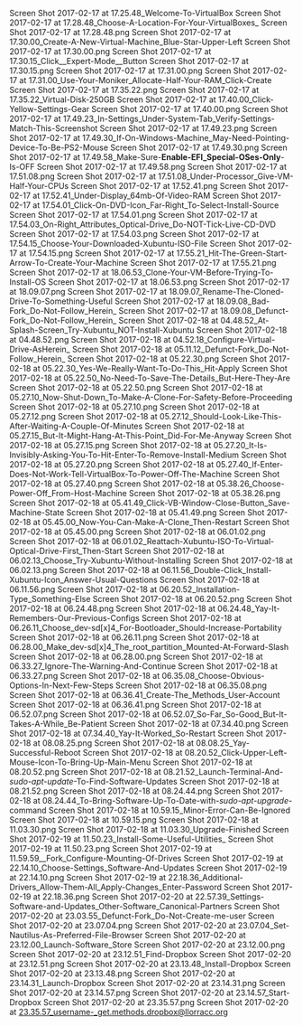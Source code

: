 Screen Shot 2017-02-17 at 17.25.48_Welcome-To-VirtualBox
Screen Shot 2017-02-17 at 17.28.48_Choose-A-Location-For-Your-VirtualBoxes_
Screen Shot 2017-02-17 at 17.28.48.png
Screen Shot 2017-02-17 at 17.30.00_Create-A-New-Virtual-Machine_Blue-Star-Upper-Left
Screen Shot 2017-02-17 at 17.30.00.png
Screen Shot 2017-02-17 at 17.30.15_Click__Expert-Mode__Button
Screen Shot 2017-02-17 at 17.30.15.png
Screen Shot 2017-02-17 at 17.31.00.png
Screen Shot 2017-02-17 at 17.31.00_Use-Your-Moniker_Allocate-Half-Your-RAM_Click-Create
Screen Shot 2017-02-17 at 17.35.22.png
Screen Shot 2017-02-17 at 17.35.22_Virtual-Disk-250GB
Screen Shot 2017-02-17 at 17.40.00_Click-Yellow-Settings-Gear
Screen Shot 2017-02-17 at 17.40.00.png
Screen Shot 2017-02-17 at 17.49.23_In-Settings_Under-System-Tab_Verify-Settings-Match-This-Screenshot
Screen Shot 2017-02-17 at 17.49.23.png
Screen Shot 2017-02-17 at 17.49.30_If-On-Windows-Machine_May-Need-Pointing-Device-To-Be-PS2-Mouse
Screen Shot 2017-02-17 at 17.49.30.png
Screen Shot 2017-02-17 at 17.49.58_Make-Sure-__Enable-EFI_Special-OSes-Only__-Is-OFF
Screen Shot 2017-02-17 at 17.49.58.png
Screen Shot 2017-02-17 at 17.51.08.png
Screen Shot 2017-02-17 at 17.51.08_Under-Processor_Give-VM-Half-Your-CPUs
Screen Shot 2017-02-17 at 17.52.41.png
Screen Shot 2017-02-17 at 17.52.41_Under-Display_64mb-Of-Video-RAM
Screen Shot 2017-02-17 at 17.54.01_Click-On-DVD-Icon_Far-Right_To-Select-Install-Source
Screen Shot 2017-02-17 at 17.54.01.png
Screen Shot 2017-02-17 at 17.54.03_On-Right_Attributes_Optical-Drive_Do-NOT-Tick-Live-CD-DVD
Screen Shot 2017-02-17 at 17.54.03.png
Screen Shot 2017-02-17 at 17.54.15_Choose-Your-Downloaded-Xubuntu-ISO-File
Screen Shot 2017-02-17 at 17.54.15.png
Screen Shot 2017-02-17 at 17.55.21_Hit-The-Green-Start-Arrow-To-Create-Your-Machine
Screen Shot 2017-02-17 at 17.55.21.png
Screen Shot 2017-02-17 at 18.06.53_Clone-Your-VM-Before-Trying-To-Install-OS
Screen Shot 2017-02-17 at 18.06.53.png
Screen Shot 2017-02-17 at 18.09.07.png
Screen Shot 2017-02-17 at 18.09.07_Rename-The-Cloned-Drive-To-Something-Useful
Screen Shot 2017-02-17 at 18.09.08_Bad-Fork_Do-Not-Follow_Herein_
Screen Shot 2017-02-17 at 18.09.08_Defunct-Fork_Do-Not-Follow_Herein_
Screen Shot 2017-02-18 at 04.48.52_At-Splash-Screen_Try-Xubuntu_NOT-Install-Xubuntu
Screen Shot 2017-02-18 at 04.48.52.png
Screen Shot 2017-02-18 at 04.52.18_Configure-Virtual-Drive-AsHerein_
Screen Shot 2017-02-18 at 05.11.12_Defunct-Fork_Do-Not-Follow_Herein_
Screen Shot 2017-02-18 at 05.22.30.png
Screen Shot 2017-02-18 at 05.22.30_Yes-We-Really-Want-To-Do-This_Hit-Apply
Screen Shot 2017-02-18 at 05.22.50_No-Need-To-Save-The-Details_But-Here-They-Are
Screen Shot 2017-02-18 at 05.22.50.png
Screen Shot 2017-02-18 at 05.27.10_Now-Shut-Down_To-Make-A-Clone-For-Safety-Before-Proceeding
Screen Shot 2017-02-18 at 05.27.10.png
Screen Shot 2017-02-18 at 05.27.12.png
Screen Shot 2017-02-18 at 05.27.12_Should-Look-Like-This-After-Waiting-A-Couple-Of-Minutes
Screen Shot 2017-02-18 at 05.27.15_But-It-Might-Hang-At-This-Point_Did-For-Me-Anyway
Screen Shot 2017-02-18 at 05.27.15.png
Screen Shot 2017-02-18 at 05.27.20_It-Is-Invisibly-Asking-You-To-Hit-Enter-To-Remove-Install-Medium
Screen Shot 2017-02-18 at 05.27.20.png
Screen Shot 2017-02-18 at 05.27.40_If-Enter-Does-Not-Work-Tell-VirtualBox-To-Power-Off-The-Machine
Screen Shot 2017-02-18 at 05.27.40.png
Screen Shot 2017-02-18 at 05.38.26_Choose-Power-Off_From-Host-Machine
Screen Shot 2017-02-18 at 05.38.26.png
Screen Shot 2017-02-18 at 05.41.49_Click-VB-Window-Close-Button_Save-Machine-State
Screen Shot 2017-02-18 at 05.41.49.png
Screen Shot 2017-02-18 at 05.45.00_Now-You-Can-Make-A-Clone_Then-Restart
Screen Shot 2017-02-18 at 05.45.00.png
Screen Shot 2017-02-18 at 06.01.02.png
Screen Shot 2017-02-18 at 06.01.02_Reattach-Xubuntu-ISO-To-Virtual-Optical-Drive-First_Then-Start
Screen Shot 2017-02-18 at 06.02.13_Choose_Try-Xubuntu-Without-Installing
Screen Shot 2017-02-18 at 06.02.13.png
Screen Shot 2017-02-18 at 06.11.56_Double-Click_Install-Xubuntu-Icon_Answer-Usual-Questions
Screen Shot 2017-02-18 at 06.11.56.png
Screen Shot 2017-02-18 at 06.20.52_Installation-Type_Something-Else
Screen Shot 2017-02-18 at 06.20.52.png
Screen Shot 2017-02-18 at 06.24.48.png
Screen Shot 2017-02-18 at 06.24.48_Yay-It-Remembers-Our-Previous-Configs
Screen Shot 2017-02-18 at 06.26.11_Choose_dev-sd[x]4_For-Bootloader_Should-Increase-Portability
Screen Shot 2017-02-18 at 06.26.11.png
Screen Shot 2017-02-18 at 06.28.00_Make_dev-sd[x]4_The_root_partition_Mounted-At-Forward-Slash
Screen Shot 2017-02-18 at 06.28.00.png
Screen Shot 2017-02-18 at 06.33.27_Ignore-The-Warning-And-Continue
Screen Shot 2017-02-18 at 06.33.27.png
Screen Shot 2017-02-18 at 06.35.08_Choose-Obvious-Options-In-Next-Few-Steps
Screen Shot 2017-02-18 at 06.35.08.png
Screen Shot 2017-02-18 at 06.36.41_Create-The_Methods_User-Account
Screen Shot 2017-02-18 at 06.36.41.png
Screen Shot 2017-02-18 at 06.52.07.png
Screen Shot 2017-02-18 at 06.52.07_So-Far_So-Good_But-It-Takes-A-While_Be-Patient
Screen Shot 2017-02-18 at 07.34.40.png
Screen Shot 2017-02-18 at 07.34.40_Yay-It-Worked_So-Restart
Screen Shot 2017-02-18 at 08.08.25.png
Screen Shot 2017-02-18 at 08.08.25_Yay-Successful-Reboot
Screen Shot 2017-02-18 at 08.20.52_Click-Upper-Left-Mouse-Icon-To-Bring-Up-Main-Menu
Screen Shot 2017-02-18 at 08.20.52.png
Screen Shot 2017-02-18 at 08.21.52_Launch-Terminal-And-_sudo-apt-update_-To-Find-Software-Updates
Screen Shot 2017-02-18 at 08.21.52.png
Screen Shot 2017-02-18 at 08.24.44.png
Screen Shot 2017-02-18 at 08.24.44_To-Bring-Software-Up-To-Date-with-_sudo-apt-upgrade_-command
Screen Shot 2017-02-18 at 10.59.15_Minor-Error-Can-Be-Ignored
Screen Shot 2017-02-18 at 10.59.15.png
Screen Shot 2017-02-18 at 11.03.30.png
Screen Shot 2017-02-18 at 11.03.30_Upgrade-Finished
Screen Shot 2017-02-19 at 11.50.23_Install-Some-Useful-Utilities_
Screen Shot 2017-02-19 at 11.50.23.png
Screen Shot 2017-02-19 at 11.59.59__Fork_Configure-Mounting-Of-Drives
Screen Shot 2017-02-19 at 22.14.10_Choose-Settings_Software-And-Updates
Screen Shot 2017-02-19 at 22.14.10.png
Screen Shot 2017-02-19 at 22.18.36_Additional-Drivers_Allow-Them-All_Apply-Changes_Enter-Password
Screen Shot 2017-02-19 at 22.18.36.png
Screen Shot 2017-02-20 at 22.57.39_Settings-Software-and-Updates_Other-Software_Canonical-Partners
Screen Shot 2017-02-20 at 23.03.55_Defunct-Fork_Do-Not-Create-me-user
Screen Shot 2017-02-20 at 23.07.04.png
Screen Shot 2017-02-20 at 23.07.04_Set-Nautilus-As-Preferred-File-Browser
Screen Shot 2017-02-20 at 23.12.00_Launch-Software_Store
Screen Shot 2017-02-20 at 23.12.00.png
Screen Shot 2017-02-20 at 23.12.51_Find-Dropbox
Screen Shot 2017-02-20 at 23.12.51.png
Screen Shot 2017-02-20 at 23.13.48_Install-Dropbox
Screen Shot 2017-02-20 at 23.13.48.png
Screen Shot 2017-02-20 at 23.14.31_Launch-Dropbox
Screen Shot 2017-02-20 at 23.14.31.png
Screen Shot 2017-02-20 at 23.14.57.png
Screen Shot 2017-02-20 at 23.14.57_Start-Dropbox
Screen Shot 2017-02-20 at 23.35.57.png
Screen Shot 2017-02-20 at 23.35.57_username-_get.methods.dropbox@llorracc.org
